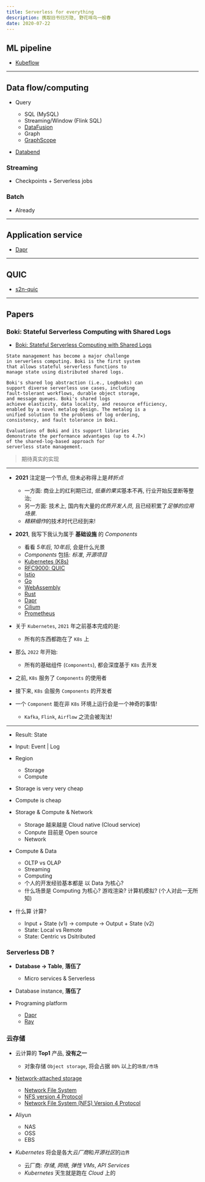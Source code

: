 ```yaml
---
title: Serverless for everything
description: 携取旧书归万隐, 野花啼鸟一般春
date: 2020-07-22
---
```


## ML pipeline

* [Kubeflow](https://github.com/kubeflow)

------------------

## Data flow/computing

* Query
  - SQL              (MySQL)
  - Streaming/Window (Flink SQL)
  - [DataFusion](https://github.com/apache/arrow-datafusion)
  - Graph
  - [GraphScope](https://github.com/alibaba/GraphScope)

* [Databend](https://github.com/datafuselabs/databend)

### Streaming

* Checkpoints + Serverless jobs

### Batch

* Already

------------------

## Application service

* [Dapr](https://github.com/dapr/dapr)

------------------

## QUIC

* [s2n-quic](https://github.com/aws/s2n-quic)

------------------

## Papers

### Boki: Stateful Serverless Computing with Shared Logs

* [Boki: Stateful Serverless Computing with Shared Logs](https://dl.acm.org/doi/pdf/10.1145/3477132.3483541)

```
State management has become a major challenge
in serverless computing. Boki is the first system
that allows stateful serverless functions to
manage state using distributed shared logs.

Boki's shared log abstraction (i.e., LogBooks) can
support diverse serverless use cases, including
fault-tolerant workflows, durable object storage,
and message queues. Boki's shared logs
achieve elasticity, data locality, and resource efficiency,
enabled by a novel metalog design. The metalog is a
unified solution to the problems of log ordering,
consistency, and fault tolerance in Boki.

Evaluations of Boki and its support libraries
demonstrate the performance advantages (up to 4.7×)
of the shared-log-based approach for
serverless state management.
```

> 期待真实的实现

------------------

* **2021** 注定是一个节点, 但未必称得上是*转折点*
  - 一方面: 商业上的红利期已过, *低垂的果实*基本不再, 行业开始反垄断等整治;
  - 另一方面: 技术上, 国内有大量的*优质开发人员*, 且已经积累了*足够的应用场景*.
  - *精耕细作*的技术时代已经到来!

* **2021**, 我写下我认为属于 **基础设施** 的 *Components*
  - 看看 *5年后*, *10年后*, 会是什么光景
  - *Components* 包括: *标准*, *开源项目*
  - [Kubernetes (K8s)](https://github.com/kubernetes/kubernetes)
  - [RFC9000: QUIC](https://datatracker.ietf.org/doc/html/rfc9000)
  - [Istio](https://github.com/istio/istio)
  - [Go](https://github.com/golang/go)
  - [WebAssembly](https://webassembly.org)
  - [Rust](https://github.com/rust-lang/rust)
  - [Dapr](https://github.com/dapr/dapr)
  - [Cilium](https://github.com/cilium/cilium)
  - [Prometheus](https://github.com/prometheus/prometheus)

* 关于 `Kubernetes`, `2021` 年之前基本完成的是:
  - 所有的东西都跑在了 `K8s` 上
* 那么 `2022` 年开始:
  - 所有的基础组件 (`Components`), 都会深度基于 `K8s` 去开发
* 之前, `K8s` 服务了 `Components` 的使用者
* 接下来, `K8s` 会服务 `Components` 的开发者
* 一个 `Component` 能在非 `K8s` 环境上运行会是一个神奇的事情!
  - `Kafka`, `Flink`, `Airflow` 之流会被淘汰!

------------------

* Result: State
* Input: Event | Log
* Region
  - Storage
  - Compute
* Storage is very very cheap
* Compute is cheap

* Storage & Compute & Network
  - Storage 越来越是 Cloud native (Cloud service)
  - Conpute 目前是 Open source
  - Network

* Compute & Data
  - OLTP vs OLAP
  - Streaming
  - Computing
  - 个人的开发经验基本都是 以 Data 为核心?
  - 什么场景是 Computing 为核心? 游戏渲染? 计算机模拟? (个人对此一无所知)

* 什么算 计算?
  - Input + State (v1) -> compute -> Output + State (v2)
  - State: Local vs Remote
  - State: Centric vs Dsitributed

### Serverless DB ?

* **Database -> Table**, **落伍了**
  - Micro services & Serverless
* Database instance, **落伍了**

* Programing platform
  - [Dapr](https://github.com/dapr/dapr)
  - [Ray](https://github.com/ray-project/ray)

### 云存储

* 云计算的 **Top1** 产品, **没有之一**
  - 对象存储 `Object storage`, 将会占据 `80%` 以上的`场景/市场`

* [Network-attached storage](https://en.wikipedia.org/wiki/Network-attached_storage)
  - [Network File System](https://en.wikipedia.org/wiki/Network_File_System)
  - [NFS version 4 Protocol](https://datatracker.ietf.org/doc/html/rfc3010)
  - [Network File System (NFS) Version 4 Protocol](https://datatracker.ietf.org/doc/html/rfc7530)

* Aliyun
  - NAS
  - OSS
  - EBS

* *Kubernetes* 将会是各大*云厂商*和*开源社区*的`边界`
  - 云厂商: *存储*, *网络*, *弹性 VMs*, *API Services*
  - *Kubernetes* 天生就是跑在 *Cloud* 上的
